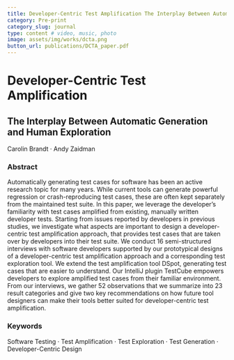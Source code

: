 ```yaml
---
title: Developer-Centric Test Amplification The Interplay Between Automatic Generation and Human Exploration
category: Pre-print
category_slug: journal
type: content # video, music, photo
image: assets/img/works/dcta.png
button_url: publications/DCTA_paper.pdf
---
```


# Developer-Centric Test Amplification
## The Interplay Between Automatic Generation and Human Exploration

Carolin Brandt · Andy Zaidman


### Abstract

Automatically generating test cases for software has been an active research topic for many years. While current tools can generate powerful regression or crash-reproducing test cases, these are often kept separately from the maintained test suite. In this paper, we leverage the developer’s familiarity with test cases amplified from existing, manually written developer tests. Starting from issues reported by developers in previous studies, we investigate what aspects are important to design a developer-centric test amplification approach, that provides test cases that are taken over by developers into their test suite. We conduct 16 semi-structured interviews with software developers supported by our prototypical designs of a developer-centric test amplification approach and a corresponding test exploration tool. We extend the test amplification tool DSpot, generating test cases that are easier to understand. Our IntelliJ plugin TestCube empowers developers to explore amplified test cases from their familiar environment. From our interviews, we gather 52 observations that we summarize into 23 result categories and give two key recommendations on how future tool designers can make their tools better suited for developer-centric test amplification.

### Keywords
Software Testing · Test Amplification · Test Exploration · Test Generation · Developer-Centric Design
